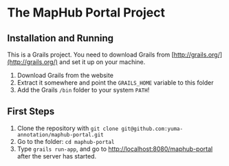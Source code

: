 The MapHub Portal Project
=========================

Installation and Running
------------------------

This is a Grails project. You need to download Grails from [http://grails.org/](http://grails.org/) 
and set it up on your machine. 

1. Download Grails from the website
2. Extract it somewhere and point the `GRAILS_HOME` variable to this folder
3. Add  the Grails `/bin` folder to your system `PATH`!


First Steps
-----------

1. Clone the repository with `git clone git@github.com:yuma-annotation/maphub-portal.git`
2. Go to the folder: `cd maphub-portal`
3. Type  `grails run-app`, and go to [http://localhost:8080/maphub-portal](http://localhost:8080/maphub-portal) after the server has started.